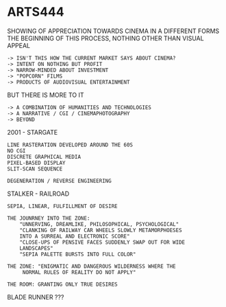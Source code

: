 # ARTS444

SHOWING OF APPRECIATION TOWARDS CINEMA IN A DIFFERENT FORMS
THE BEGINNING OF THIS PROCESS, NOTHING OTHER THAN VISUAL APPEAL

	-> ISN'T THIS HOW THE CURRENT MARKET SAYS ABOUT CINEMA?
	-> INTENT ON NOTHING BUT PROFIT
	-> NARROW-MINDED ABOUT INVESTMENT
	-> "POPCORN" FILMS
	-> PRODUCTS OF AUDIOVISUAL ENTERTAINMENT

BUT THERE IS MORE TO IT

	-> A COMBINATION OF HUMANITIES AND TECHNOLOGIES
	-> A NARRATIVE / CGI / CINEMAPHOTOGRAPHY
	-> BEYOND

2001 - STARGATE

	LINE RASTERATION DEVELOPED AROUND THE 60S
	NO CGI
	DISCRETE GRAPHICAL MEDIA
	PIXEL-BASED DISPLAY
	SLIT-SCAN SEQUENCE

	DEGENERATION / REVERSE ENGINEERING

STALKER - RAILROAD

	SEPIA, LINEAR, FULFILLMENT OF DESIRE
	
	THE JOUNRNEY INTO THE ZONE:
		"UNNERVING, DREAMLIKE, PHILOSOPHICAL, PSYCHOLOGICAL"
		"CLANKING OF RAILWAY CAR WHEELS SLOWLY METAMORPHOESES
		INTO A SURREAL AND ELECTRONIC SCORE"
		"CLOSE-UPS OF PENSIVE FACES SUDDENLY SWAP OUT FOR WIDE
		LANDSCAPES"
		"SEPIA PALETTE BURSTS INTO FULL COLOR"
		
	THE ZONE: "ENIGMATIC AND DANGEROUS WILDERNESS WHERE THE
		 NORMAL RULES OF REALITY DO NOT APPLY"
		 
	THE ROOM: GRANTING ONLY TRUE DESIRES
	
BLADE RUNNER ???
